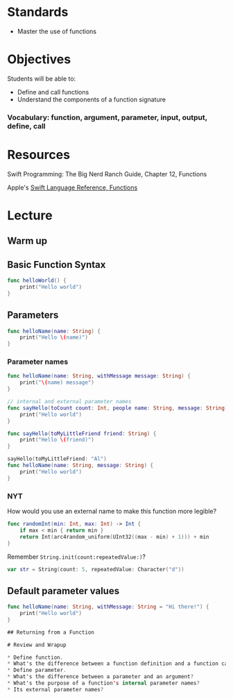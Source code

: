 # Standards
* Master the use of functions

# Objectives
Students will be able to:
* Define and call functions
* Understand the components of a function signature

### Vocabulary: function, argument, parameter, input, output, define, call

# Resources
Swift Programming: The Big Nerd Ranch Guide, Chapter 12, Functions

Apple's [Swift Language Reference, Functions](https://developer.apple.com/library/ios/documentation/Swift/Conceptual/Swift_Programming_Language/Functions.html#//apple_ref/doc/uid/TP40014097-CH10-ID158)

# Lecture
## Warm up

## Basic Function Syntax

```swift
func helloWorld() {
	print("Hello world")
}
```

## Parameters
```swift
func helloName(name: String) {
	print("Hello \(name)")
}
```

### Parameter names
```swift
func helloName(name: String, withMessage message: String) {
	print("\(name) message")
}

// internal and external parameter names
func sayHello(toCount count: Int, people name: String, message: String) {
	print("Hello world")
}

func sayHello(toMyLittleFriend friend: String) {
    print("Hello \(friend)")
}

sayHello(toMyLittleFriend: "Al")
func helloName(name: String, message: String) {
	print("Hello world")
}
```

### NYT

How would you use an external name to make this function more legible?

```swift
func randomInt(min: Int, max: Int) -> Int {
    if max < min { return min }
    return Int(arc4random_uniform(UInt32((max - min) + 1))) + min
}
```

Remember ```String.init(count:repeatedValue:)```?

```swift
var str = String(count: 5, repeatedValue: Character("d"))
```

## Default parameter values
```swift
func helloName(name: String, withMessage: String = "Hi there!") {
	print("Hello world")
}

## Returning from a Function

# Review and Wrapup

* Define function.
* What's the difference between a function definition and a function call?
* Define parameter.
* What's the difference between a parameter and an argument?
* What's the purpose of a function's internal parameter names?
* Its external parameter names?